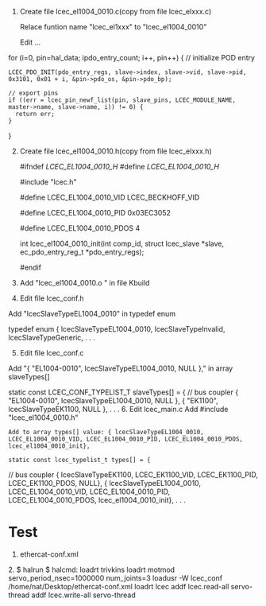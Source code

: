 1. Create file lcec_el1004_0010.c(copy from file lcec_elxxx.c)
    
    Relace funtion name "lcec_el1xxx" to "lcec_el1004_0010"
    
    Edit ...
    

  for (i=0, pin=hal_data; i<slave->pdo_entry_count; i++, pin++) {
    // initialize POD entry

    LCEC_PDO_INIT(pdo_entry_regs, slave->index, slave->vid, slave->pid, 0x3101, 0x01 + i, &pin->pdo_os, &pin->pdo_bp);

    // export pins
    if ((err = lcec_pin_newf_list(pin, slave_pins, LCEC_MODULE_NAME, master->name, slave->name, i)) != 0) {
      return err;
    }
  }

2. Create file lcec_el1004_0010.h(copy from file lcec_elxxx.h)

    #ifndef _LCEC_EL1004_0010_H_
    #define _LCEC_EL1004_0010_H_

    #include "lcec.h"

    #define LCEC_EL1004_0010_VID LCEC_BECKHOFF_VID

    #define LCEC_EL1004_0010_PID 0x03EC3052

    #define LCEC_EL1004_0010_PDOS 4
    
    int lcec_el1004_0010_init(int comp_id, struct lcec_slave *slave, ec_pdo_entry_reg_t *pdo_entry_regs);

    #endif

    
3. Add "lcec_el1004_0010.o \"  in file Kbuild

4. Edit file lcec_conf.h 

  Add "lcecSlaveTypeEL1004_0010" in typedef enum 

  typedef enum {
  lcecSlaveTypeEL1004_0010,
  lcecSlaveTypeInvalid,
  lcecSlaveTypeGeneric,
  . . .
 
5. Edit file lcec_conf.c 

  Add "{ "EL1004-0010", lcecSlaveTypeEL1004_0010, NULL }," in array slaveTypes[]
 
  static const LCEC_CONF_TYPELIST_T slaveTypes[] = {
  // bus coupler
    { "EL1004-0010", lcecSlaveTypeEL1004_0010, NULL },
    { "EK1100", lcecSlaveTypeEK1100, NULL },
    . . .
  6. Edit lcec_main.c
    Add #include "lcec_el1004_0010.h"
    
    Add to array types[] value: { lcecSlaveTypeEL1004_0010, LCEC_EL1004_0010_VID, LCEC_EL1004_0010_PID, LCEC_EL1004_0010_PDOS, lcec_el1004_0010_init},
    
    static const lcec_typelist_t types[] = {
  // bus coupler
    { lcecSlaveTypeEK1100, LCEC_EK1100_VID, LCEC_EK1100_PID, LCEC_EK1100_PDOS, NULL},
    { lcecSlaveTypeEL1004_0010, LCEC_EL1004_0010_VID, LCEC_EL1004_0010_PID, LCEC_EL1004_0010_PDOS, lcec_el1004_0010_init},
     . . .
     
  # Test
  
  1. ethercat-conf.xml
   <masters>  
    <master idx="0" appTimePeriod="1000000" refClockSyncCycles="1000">
        <slave idx="0" type="EK1100" name="D1"/>
        <slave idx="1" type="EL2042" name="D2"/>
        <slave idx="2" type="EL1004-0010" name="D3"/>
    </master>
    </masters>
   2. $ halrun
    $ halcmd:
    loadrt trivkins
    loadrt motmod servo_period_nsec=1000000 num_joints=3
    loadusr -W lcec_conf /home/nat/Desktop/ethercat-conf.xml
    loadrt lcec
    addf lcec.read-all servo-thread
    addf lcec.write-all servo-thread
